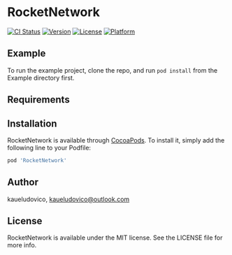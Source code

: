 # RocketNetwork

[![CI Status](https://img.shields.io/travis/kaueludovico/RocketNetwork.svg?style=flat)](https://travis-ci.org/kaueludovico/RocketNetwork)
[![Version](https://img.shields.io/cocoapods/v/RocketNetwork.svg?style=flat)](https://cocoapods.org/pods/RocketNetwork)
[![License](https://img.shields.io/cocoapods/l/RocketNetwork.svg?style=flat)](https://cocoapods.org/pods/RocketNetwork)
[![Platform](https://img.shields.io/cocoapods/p/RocketNetwork.svg?style=flat)](https://cocoapods.org/pods/RocketNetwork)

## Example

To run the example project, clone the repo, and run `pod install` from the Example directory first.

## Requirements

## Installation

RocketNetwork is available through [CocoaPods](https://cocoapods.org). To install
it, simply add the following line to your Podfile:

```ruby
pod 'RocketNetwork'
```

## Author

kaueludovico, kaueludovico@outlook.com

## License

RocketNetwork is available under the MIT license. See the LICENSE file for more info.

